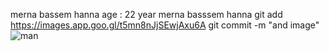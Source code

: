 merna bassem hanna
age : 22 year
merna basssem hanna
git add https://images.app.goo.gl/t5mn8nJjSEwjAxu6A
git commit -m "and image"
![man](https://images.app.goo.gl/t5mn8nJjSEwjAxu6A)
